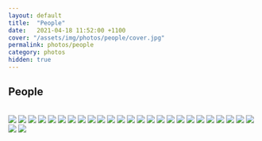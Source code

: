 ```yaml
---
layout: default
title:  "People"
date:   2021-04-18 11:52:00 +1100
cover: "/assets/img/photos/people/cover.jpg"
permalink: photos/people
category: photos
hidden: true
---
```


## People

<br>

<div class="photo-gallery">
  <img src="/assets/img/photos/people/1.jpg">
  <img src="/assets/img/photos/people/2.jpg">
  <img src="/assets/img/photos/people/3.jpg">
  <img src="/assets/img/photos/people/4.jpg">
  <img src="/assets/img/photos/people/5.jpg">
  <img src="/assets/img/photos/people/6.jpg">
  <img src="/assets/img/photos/people/7.jpg">
  <img src="/assets/img/photos/people/8.jpg">
  <img src="/assets/img/photos/people/9.jpg">
  <img src="/assets/img/photos/people/10.jpg">
  <img src="/assets/img/photos/people/11.jpg">
  <img src="/assets/img/photos/people/12.jpg">
  <img src="/assets/img/photos/people/13.jpg">
  <img src="/assets/img/photos/people/14.jpg">
  <img src="/assets/img/photos/people/15.jpg">
  <img src="/assets/img/photos/people/16.jpg">
  <img src="/assets/img/photos/people/17.jpg">
  <img src="/assets/img/photos/people/18.jpg">
  <img src="/assets/img/photos/people/19.jpg">
  <img src="/assets/img/photos/people/20.jpg">
  <img src="/assets/img/photos/people/21.jpg">
  <img src="/assets/img/photos/people/22.jpg">
  <img src="/assets/img/photos/people/23.jpg">
  <img src="/assets/img/photos/people/24.jpg">
  <img src="/assets/img/photos/people/25.jpg">
  <img src="/assets/img/photos/people/26.jpg">
  <img src="/assets/img/photos/people/27.jpg">
</div>
